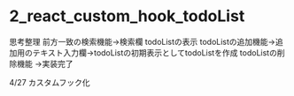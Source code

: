 # 2_react_custom_hook_todoList

思考整理
前方一致の検索機能→検索欄
todoListの表示
todoListの追加機能→追加用のテキスト入力欄→todoListの初期表示としてtodoListを作成
todoListの削除機能
→実装完了

4/27 カスタムフック化
